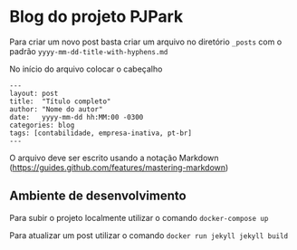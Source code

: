 # Blog do projeto PJPark

Para criar um novo post basta criar um arquivo no diretório ```_posts``` com o padrão ```yyyy-mm-dd-title-with-hyphens.md```

No início do arquivo colocar o cabeçalho

```
---
layout: post
title:  "Título completo"
author: "Nome do autor"
date:   yyyy-mm-dd hh:MM:00 -0300
categories: blog
tags: [contabilidade, empresa-inativa, pt-br]
---
```

O arquivo deve ser escrito usando a notação Markdown (https://guides.github.com/features/mastering-markdown)

## Ambiente de desenvolvimento

Para subir o projeto localmente utilizar o comando ```docker-compose up```

Para atualizar um post utilizar o comando ```docker run jekyll jekyll build```
